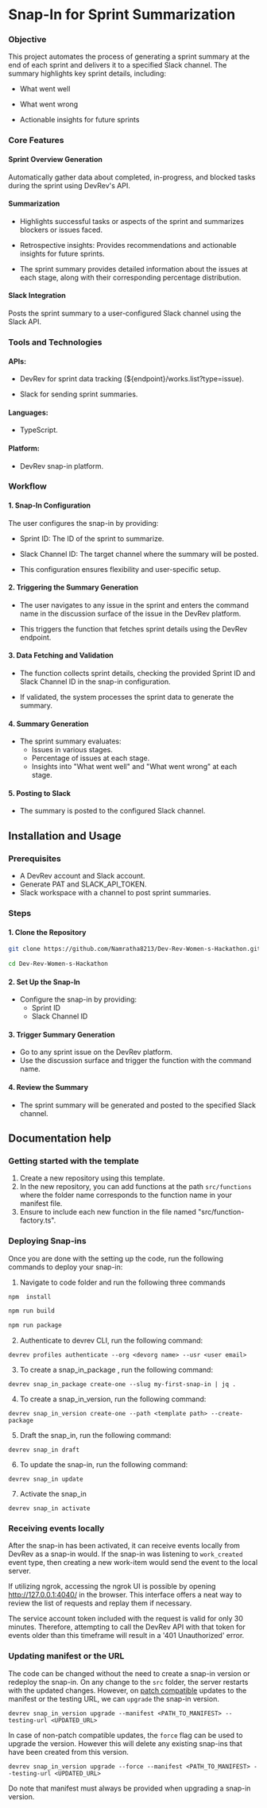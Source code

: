 # Snap-In for Sprint Summarization
### Objective
This project automates the process of generating a sprint summary at the end of each sprint and delivers it to a specified Slack channel. The summary highlights key sprint details, including:

- What went well

- What went wrong

- Actionable insights for future sprints

### Core Features
#### Sprint Overview Generation

Automatically gather data about completed, in-progress, and blocked tasks during the sprint using DevRev's API.
#### Summarization

- Highlights successful tasks or aspects of the sprint and  summarizes blockers or issues faced.

- Retrospective insights: Provides recommendations and actionable insights for future sprints.

- The sprint summary provides detailed information about the issues at each stage, along with their corresponding percentage distribution.

#### Slack Integration

Posts the sprint summary to a user-configured Slack channel using the Slack API.

### Tools and Technologies
#### APIs:
- DevRev for sprint data tracking (${endpoint}/works.list?type=issue).
  
- Slack for sending sprint summaries.
#### Languages:
- TypeScript.
#### Platform: 
- DevRev snap-in platform.

### Workflow
#### 1. Snap-In Configuration

The user configures the snap-in by providing:

- Sprint ID: The ID of the sprint to summarize.
  
- Slack Channel ID: The target channel where the summary will be posted.
  
- This configuration ensures flexibility and user-specific setup.
  
#### 2. Triggering the Summary Generation

- The user navigates to any issue in the sprint and enters the command name in the discussion surface of the issue in the  DevRev platform.
  
- This triggers the function that fetches sprint details using the DevRev endpoint.
  
#### 3. Data Fetching and Validation

- The function collects sprint details, checking the provided Sprint ID and Slack Channel ID in the snap-in configuration.
  
- If validated, the system processes the sprint data to generate the summary.
#### 4. Summary Generation

- The sprint summary evaluates:
  - Issues in various stages.
  - Percentage of issues at each stage.
  - Insights into "What went well" and "What went wrong" at each stage.
#### 5. Posting to Slack

- The summary is posted to the configured Slack channel.

## Installation and Usage
### Prerequisites
- A DevRev account and Slack account.
- Generate PAT and SLACK_API_TOKEN.
- Slack workspace with a channel to post sprint summaries.

### Steps
#### 1. Clone the Repository


```bash
git clone https://github.com/Namratha8213/Dev-Rev-Women-s-Hackathon.git
 
cd Dev-Rev-Women-s-Hackathon
```
#### 2. Set Up the Snap-In

- Configure the snap-in by providing:
   -  Sprint ID
   -  Slack Channel ID
#### 3. Trigger Summary Generation

- Go to any sprint issue on the DevRev platform.
- Use the  discussion surface and trigger the function with the command name.
#### 4. Review the Summary

- The sprint summary will be generated and posted to the specified Slack channel.



## Documentation help
### Getting started with the template

1. Create a new repository using this template.
2. In the new repository, you can add functions at the path `src/functions` where the folder name corresponds to the function name in your manifest file.
3. Ensure to include each new function in the file named "src/function-factory.ts".


### Deploying Snap-ins

Once you are done with the setting up the code, run the following commands to deploy your snap-in:
1. Navigate to code folder and run the following three commands
``` bash
npm  install

npm run build

npm run package
```

2. Authenticate to devrev CLI, run the following command:

```
devrev profiles authenticate --org <devorg name> --usr <user email>
```

3. To create a snap_in_package , run the following command:

``` 
devrev snap_in_package create-one --slug my-first-snap-in | jq .
```

4. To create a snap_in_version, run the following command:

```
devrev snap_in_version create-one --path <template path> --create-package
```

5. Draft the snap_in, run the following command:

```
devrev snap_in draft
```

6. To update the snap-in, run the following command:

```
devrev snap_in update
```

7. Activate the snap_in

```
devrev snap_in activate
```




### Receiving events locally

After the snap-in has been activated, it can receive events locally from DevRev as a
snap-in would. If the snap-in was listening to `work_created` event type, then creating a
new work-item would send the event to the local server.

If utilizing ngrok, accessing the ngrok UI is possible by opening http://127.0.0.1:4040/ in the browser. This interface offers a neat way to review the list of requests and replay them if necessary.

The service account token included with the request is valid for only 30 minutes. Therefore, attempting to call the DevRev API with that token for events older than this timeframe will result in a '401 Unauthorized' error.

### Updating manifest or the URL

The code can be changed without the need to create a snap-in version or redeploy the snap-in. On any change to the
`src` folder, the server restarts with the updated changes. However, on [patch compatible](https://developer.devrev.ai/snap-in-development/upgrade-snap-ins#version-compatibility) updates to the manifest or the testing URL, we can `upgrade` the snap-in version.

```
devrev snap_in_version upgrade --manifest <PATH_TO_MANIFEST> --testing-url <UPDATED_URL>
```

In case of non-patch compatible updates, the `force` flag can be used to upgrade the version. However this will delete any
existing snap-ins that have been created from this version.

```
devrev snap_in_version upgrade --force --manifest <PATH_TO_MANIFEST> --testing-url <UPDATED_URL>
```

Do note that manifest must always be provided when upgrading a snap-in version.
